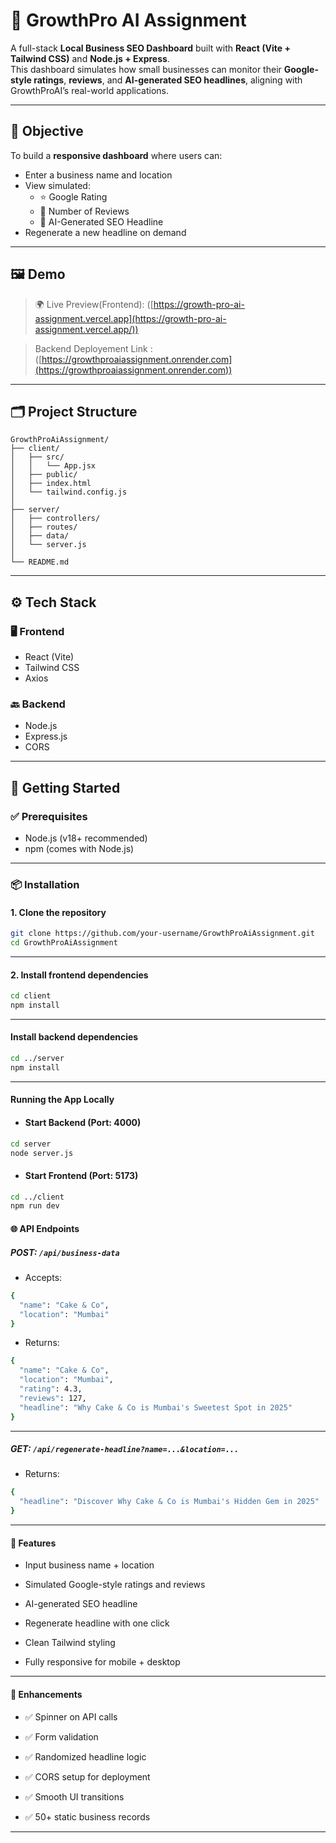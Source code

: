 # 🚀 GrowthPro AI Assignment

A full-stack **Local Business SEO Dashboard** built with **React (Vite + Tailwind CSS)** and **Node.js + Express**.  
This dashboard simulates how small businesses can monitor their **Google-style ratings**, **reviews**, and **AI-generated SEO headlines**, aligning with GrowthProAI’s real-world applications.

---

## 📌 Objective

To build a **responsive dashboard** where users can:

- Enter a business name and location
- View simulated:
  - ⭐ Google Rating
  - 📝 Number of Reviews
  - 🧠 AI-Generated SEO Headline
- Regenerate a new headline on demand

---

## 🖼️ Demo

> 🌍 Live Preview(Frontend): ([https://growth-pro-ai-assignment.vercel.app](https://growth-pro-ai-assignment.vercel.app/))

>  Backend Deployement Link : ([https://growthproaiassignment.onrender.com](https://growthproaiassignment.onrender.com))

---

## 🗂️ Project Structure

```
GrowthProAiAssignment/
├── client/
│   ├── src/
│   │   └── App.jsx
│   ├── public/
│   ├── index.html
│   └── tailwind.config.js
│
├── server/                 
│   ├── controllers/
│   ├── routes/
│   ├── data/
│   └── server.js
│
└── README.md
```

---

## ⚙️ Tech Stack

### 🖥️ Frontend

- React (Vite)
- Tailwind CSS
- Axios

### 🔙 Backend

- Node.js
- Express.js
- CORS

---

## 🚀 Getting Started

### ✅ Prerequisites

- Node.js (v18+ recommended)
- npm (comes with Node.js)

---

### 📦 Installation

#### 1. Clone the repository

```bash
git clone https://github.com/your-username/GrowthProAiAssignment.git
cd GrowthProAiAssignment
```
---

#### 2. Install frontend dependencies
```bash
cd client
npm install
```
---

#### Install backend dependencies
```bash
cd ../server
npm install
```
---

#### Running the App Locally

-  #### Start Backend (Port: 4000)
```bash
cd server
node server.js
```

- #### Start Frontend (Port: 5173)
```bash
cd ../client
npm run dev
```

#### 🌐 API Endpoints

##### POST:  `/api/business-data`

- Accepts:
```bash
{
  "name": "Cake & Co",
  "location": "Mumbai"
}
```
- Returns:
```bash
{
  "name": "Cake & Co",
  "location": "Mumbai",
  "rating": 4.3,
  "reviews": 127,
  "headline": "Why Cake & Co is Mumbai's Sweetest Spot in 2025"
}

```

---

##### GET:  `/api/regenerate-headline?name=...&location=...`

- Returns:
```bash
{
  "headline": "Discover Why Cake & Co is Mumbai's Hidden Gem in 2025"
}


```

---

#### 📱 Features

- Input business name + location

- Simulated Google-style ratings and reviews

- AI-generated SEO headline

-  Regenerate headline with one click

-  Clean Tailwind styling

- Fully responsive for mobile + desktop

---

#### 🧠 Enhancements

- ✅ Spinner on API calls

- ✅ Form validation

- ✅ Randomized headline logic

- ✅ CORS setup for deployment

- ✅ Smooth UI transitions

- ✅ 50+ static business records

---
